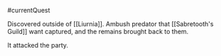 #currentQuest

Discovered outside of [[Liurnia]].
Ambush predator that [[Sabretooth's Guild]] want captured, and the remains brought back to them.

It attacked the party.
